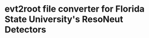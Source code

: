 evt2root file converter for Florida State University's ResoNeut Detectors
=========================================================================
